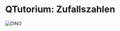 # QTutorium: Zufallszahlen

![DINO](https://github.com/JulienKluge/CPSS_18/raw/master/awesome.jpg "DINO")
